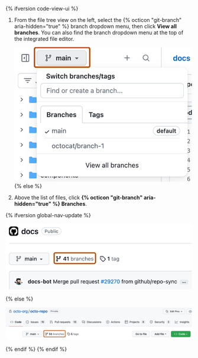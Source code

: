 {% ifversion code-view-ui %}
1. From the file tree view on the left, select the {% octicon "git-branch" aria-hidden="true" %} branch dropdown menu, then click **View all branches**. You can also find the branch dropdown menu at the top of the integrated file editor.

   ![Screenshot of the file tree view for a repository. A dropdown menu for branches is expanded and outlined in dark orange.](/assets/images/help/repository/file-tree-view-branch-dropdown-expanded.png)
{% else %}
1. Above the list of files, click **{% octicon "git-branch" aria-hidden="true" %} Branches**.

{% ifversion global-nav-update %}

   ![Screenshot of the repository page. A link, labeled "55 branches", is highlighted with an orange outline.](/assets/images/help/branches/branches-overview-link-global-nav-update.png)

{% else %}

   ![Screenshot of the repository page. A link, labeled "55 branches", is highlighted with an orange outline.](/assets/images/help/branches/branches-overview-link.png)

{% endif %}
{% endif %}
